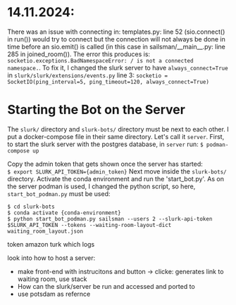 # 14.11.2024:
There was an issue with connecting in: templates.py: line 52 (sio.connect() in run()) would try to connect but the connection will not always be done in time before an sio.emit() is called (in this case in sailsman/\_\_main\_\_.py: line 285 in joined_room()).
The error this produces is: ```socketio.exceptions.BadNamespaceError: / is not a connected namespace.```.
To fix it, I changed the slurk server to have ```always_connect=True``` in ```slurk/slurk/extensions/events.py```
 line 3: ```socketio = SocketIO(ping_interval=5, ping_timeout=120, always_connect=True)```

 # Starting the Bot on the Server
 The `slurk/` directory and `slurk-bots/` directory must be next to each other. I put a docker-compose file in their same directory. Let's call it `server`. 
 First, to start the slurk server with the postgres database, in `server` run:
 `$ podman-compose up`

Copy the admin token that gets shown once the server has started:\
```$ export SLURK_API_TOKEN={admin_token}```
Next move inside the `slurk-bots/` directory. Activate the conda environment and run the 'start_bot.py'. As on the server podman is used, I changed the python script, so here, `start_bot_podman.py` must be used:
```
$ cd slurk-bots
$ conda activate {conda-environment}
$ python start_bot_podman.py sailsman --users 2 --slurk-api-token $SLURK_API_TOKEN --tokens --waiting-room-layout-dict waiting_room_layout.json
```
token amazon turk
which logs

look into how to host a server:
 - make front-end with instrucitons and button -> clicke: generates link to waiting room, use stack
 - How can the slurk/server be run and accessed and ported to
 - use potsdam as refernce